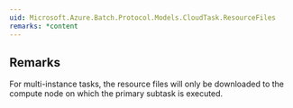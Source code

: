 ```yaml
---  
uid: Microsoft.Azure.Batch.Protocol.Models.CloudTask.ResourceFiles  
remarks: *content  
---  
```

  
## Remarks  
 For multi-instance tasks, the resource files will only be             downloaded to the compute node on which the primary subtask is             executed.